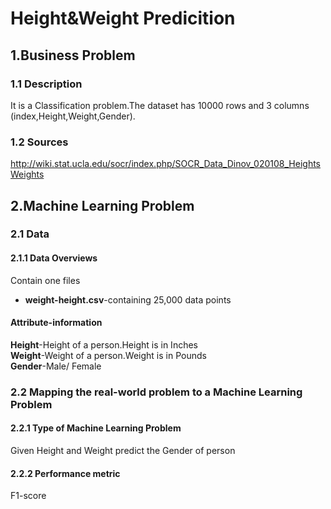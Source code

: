 # Height&Weight Predicition

## 1.Business Problem

### 1.1 Description
It is a Classification problem.The dataset has 10000 rows and 3 columns (index,Height,Weight,Gender).

### 1.2 Sources
http://wiki.stat.ucla.edu/socr/index.php/SOCR_Data_Dinov_020108_HeightsWeights

## 2.Machine Learning Problem

### 2.1 Data
#### 2.1.1 Data Overviews
Contain one files 
* <b>weight-height.csv</b>-containing 25,000 data points</br>

#### Attribute-information
<b>Height</b>-Height of a person.Height is in Inches<br>
<b>Weight</b>-Weight of a person.Weight is in Pounds<br>
<b>Gender</b>-Male/ Female<br>


### 2.2 Mapping the real-world problem to a Machine Learning Problem
#### 2.2.1 Type of Machine Learning Problem
Given Height and Weight predict the Gender of person
#### 2.2.2 Performance metric
F1-score
